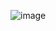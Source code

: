![image](https://github.com/Raj-Tushal/AMAZON-RESPONSIVE-CLONE/assets/157106787/40f56340-0366-4d86-94ff-393bcd988d04)
